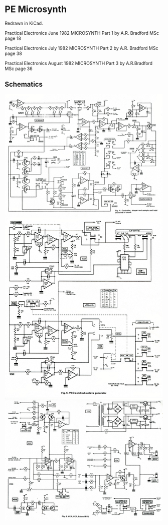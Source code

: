 # PE Microsynth

Redrawn in KiCad.

Practical Electronics June 1982
MICROSYNTH Part 1 by A.R. Bradford MSc page 18

Practical Electronics July 1982
MICROSYNTH Part 2 by A.R. Bradford MSc page 38

Practical Electronics August 1982
MICROSYNTH Part 3 by A.R.Bradford MSc page 36

## Schematics

![Figure 4. Controller, shaper and sample and hold elements of circuit](/documents/Fig-4-L.jpg)
![Figure 5. VCOs and sub octave generator](/documents/Fig-5-L.jpg)
![Figure 6. VCA, VCF, PA and PSU](/documents/Fig-6-L.jpg)
